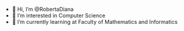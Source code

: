 - 👋 Hi, I’m @RobertaDiana
- 👀 I’m interested in Computer Science
- 🌱 I’m currently learning at Faculty of Mathematics and Informatics



